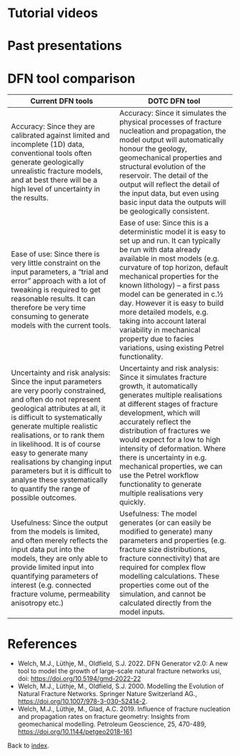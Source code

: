 # Tutorial videos

# Past presentations

# DFN tool comparison

| Current DFN tools | DOTC DFN tool |
|---|---|
| Accuracy: Since they are calibrated against limited and incomplete (1D) data, conventional tools often generate geologically unrealistic fracture models, and at best there will be a high level of uncertainty in the results. | Accuracy: Since it simulates the physical processes of fracture nucleation and propagation, the model output will automatically honour the geology, geomechanical properties and structural evolution of the reservoir. The detail of the output will reflect the detail of the input data, but even using basic input data the outputs will be geologically consistent. |
| Ease of use: Since there is very little constraint on the input parameters, a “trial and error” approach with a lot of tweaking is required to get reasonable results. It can therefore be very time consuming to generate models with the current tools. | Ease of use: Since this is a deterministic model it is easy to set up and run. It can typically be run with data already available in most models (e.g. curvature of top horizon, default mechanical properties for the known lithology) – a first pass model can be generated in c.½ day. However it is easy to build more detailed models, e.g. taking into account lateral variability in mechanical property due to facies variations, using existing Petrel functionality. |
| Uncertainty and risk analysis: Since the input parameters are very poorly constrained, and often do not represent geological attributes at all, it is difficult to systematically generate multiple realistic realisations, or to rank them in likelihood. It is of course easy to generate many realisations by changing input parameters but it is difficult to analyse these systematically to quantify the range of possible outcomes. | Uncertainty and risk analysis: Since it simulates fracture growth, it automatically generates multiple realisations at different stages of fracture development, which will accurately reflect the distribution of fractures we would expect for a low to high intensity of deformation. Where there is uncertainty in e.g. mechanical properties, we can use the Petrel workflow functionality to generate multiple realisations very quickly. |
| Usefulness: Since the output from the models is limited, and often merely reflects the input data put into the models, they are only able to provide limited input into quantifying parameters of interest (e.g. connected fracture volume, permeability anisotropy etc.) | Usefulness: The model generates (or can easily be modified to generate) many parameters and properties (e.g. fracture size distributions, fracture connectivity) that are required for complex flow modelling calculations. These properties come out of the simulation, and cannot be calculated directly from the model inputs. |





# References
- Welch, M.J., Lüthje, M., Oldfield, S.J. 2022. DFN Generator v2.0: A new tool to model the growth of large-scale natural fracture networks usi, doi: https://doi.org/10.5194/gmd-2022-22
- Welch, M.J., Lüthje, M., Oldfield, S.J. 2000. Modelling the Evolution of Natural Fracture Networks. Springer Nature Switzerland AG., https://doi.org/10.1007/978-3-030-52414-2. 
- Welch, M.J., Lüthje, M., Glad, A.C. 2019. Influence of fracture nucleation and propagation rates on fracture geometry: Insights from geomechanical modelling. Petroleum Geoscience, 25, 470-489, https://doi.org/10.1144/petgeo2018-161

Back to [index](index).